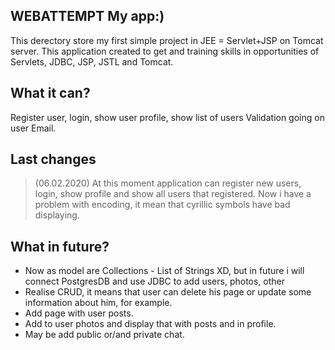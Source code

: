 WEBATTEMPT My app:)
--------------------------------------------------------------------------------
This derectory store my first simple project in JEE = Servlet+JSP on Tomcat server. 
This application created to get and training skills in  opportunities of Servlets, JDBC, JSP, JSTL and Tomcat.

What it can?
---------------------
Register user, login, show user profile, show list of users
Validation going on user Email. 

Last changes
---------------------
>(06.02.2020) At this moment application can register new users, login, show profile and show all users that registered.
Now i have a problem with encoding, it mean that cyrillic symbols have bad displaying.

What in future?
---------------------
- Now as model are Collections - List of Strings XD, but in future i will connect PostgresDB and use JDBC to add users, photos, other
- Realise CRUD, it means that user can delete his page or update some information about him, for example.
- Add page with user posts.
- Add to user photos and display that with posts and in profile. 
- May be add public or/and private chat. 
